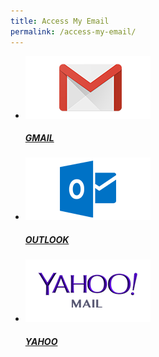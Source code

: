 ```yaml
---
title: Access My Email
permalink: /access-my-email/
---
```


<div class="list-container mail-services">
  
   <ul class="block-grid">  
    <li class="grid-item" >
        <a href="https://mail.google.com"><img src= "/images/grid/GMAIL.png" alt="GMAIL" />
          <h5>GMAIL</h5>                   
        </a>        
    </li> 
    <li class="grid-item" >
        <a href="https://outlook.live.com/"><img src= "/images/grid/OUTLOOK.png" alt="OUTLOOK" />
          <h5>OUTLOOK</h5>                   
        </a>        
    </li> 
    <li class="grid-item" >
        <a href="https://sg.mail.yahoo.com/"><img src= "/images/grid/YAHOO.png" alt="YAHOO" />
          <h5>YAHOO</h5>                   
        </a>        
    </li>        
  </ul>
</div>
